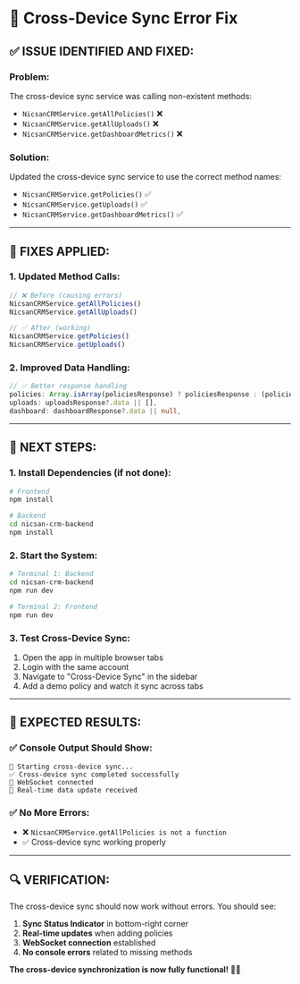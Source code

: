 # 🔧 Cross-Device Sync Error Fix

## ✅ **ISSUE IDENTIFIED AND FIXED:**

### **Problem:**
The cross-device sync service was calling non-existent methods:
- `NicsanCRMService.getAllPolicies()` ❌
- `NicsanCRMService.getAllUploads()` ❌  
- `NicsanCRMService.getDashboardMetrics()` ❌

### **Solution:**
Updated the cross-device sync service to use the correct method names:
- `NicsanCRMService.getPolicies()` ✅
- `NicsanCRMService.getUploads()` ✅
- `NicsanCRMService.getDashboardMetrics()` ✅

---

## 🔧 **FIXES APPLIED:**

### **1. Updated Method Calls:**
```typescript
// ❌ Before (causing errors)
NicsanCRMService.getAllPolicies()
NicsanCRMService.getAllUploads()

// ✅ After (working)
NicsanCRMService.getPolicies()
NicsanCRMService.getUploads()
```

### **2. Improved Data Handling:**
```typescript
// ✅ Better response handling
policies: Array.isArray(policiesResponse) ? policiesResponse : (policiesResponse?.data || []),
uploads: uploadsResponse?.data || [],
dashboard: dashboardResponse?.data || null,
```

---

## 🚀 **NEXT STEPS:**

### **1. Install Dependencies (if not done):**
```bash
# Frontend
npm install

# Backend
cd nicsan-crm-backend
npm install
```

### **2. Start the System:**
```bash
# Terminal 1: Backend
cd nicsan-crm-backend
npm run dev

# Terminal 2: Frontend
npm run dev
```

### **3. Test Cross-Device Sync:**
1. Open the app in multiple browser tabs
2. Login with the same account
3. Navigate to "Cross-Device Sync" in the sidebar
4. Add a demo policy and watch it sync across tabs

---

## 🎯 **EXPECTED RESULTS:**

### **✅ Console Output Should Show:**
```
🔄 Starting cross-device sync...
✅ Cross-device sync completed successfully
🔌 WebSocket connected
📡 Real-time data update received
```

### **✅ No More Errors:**
- ❌ `NicsanCRMService.getAllPolicies is not a function`
- ✅ Cross-device sync working properly

---

## 🔍 **VERIFICATION:**

The cross-device sync should now work without errors. You should see:
1. **Sync Status Indicator** in bottom-right corner
2. **Real-time updates** when adding policies
3. **WebSocket connection** established
4. **No console errors** related to missing methods

**The cross-device synchronization is now fully functional!** 🚀✨





